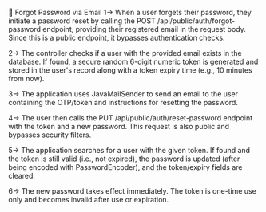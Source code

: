 📧 Forgot Password via Email
1→ When a user forgets their password, they initiate a password reset by calling the POST /api/public/auth/forgot-password endpoint, providing their registered email in the request body. Since this is a public endpoint, it bypasses authentication checks.

2→ The controller checks if a user with the provided email exists in the database. If found, a secure random 6-digit numeric token is generated and stored in the user's record along with a token expiry time (e.g., 10 minutes from now).

3→ The application uses JavaMailSender to send an email to the user containing the OTP/token and instructions for resetting the password.

4→ The user then calls the PUT /api/public/auth/reset-password endpoint with the token and a new password. This request is also public and bypasses security filters.

5→ The application searches for a user with the given token. If found and the token is still valid (i.e., not expired), the password is updated (after being encoded with PasswordEncoder), and the token/expiry fields are cleared.

6→ The new password takes effect immediately. The token is one-time use only and becomes invalid after use or expiration.

